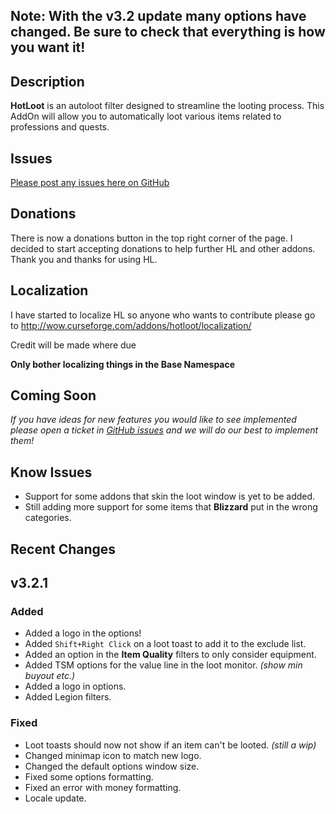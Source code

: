 ## Note: With the v3.2 update many options have changed. Be sure to check that everything is how you want it!

## Description
**HotLoot** is an autoloot filter designed to streamline the looting process. This AddOn will allow you to automatically loot various items related to professions and quests. 

## Issues
[Please post any issues here on GitHub](https://github.com/nmsmith22389/HotLoot/issues)

## Donations
There is now a donations button in the top right corner of the page. I decided to start accepting donations to help further HL and other addons. Thank you and thanks for using HL.

## Localization
I have started to localize HL so anyone who wants to contribute please go to
http://wow.curseforge.com/addons/hotloot/localization/

Credit will be made where due

**Only bother localizing things in the Base Namespace**

## Coming Soon

_If you have ideas for new features you would like to see implemented please open a ticket in [GitHub issues](https://github.com/nmsmith22389/HotLoot/issues) and we will do our best to implement them!_

## Know Issues
* Support for some addons that skin the loot window is yet to be added.
* Still adding more support for some items that **Blizzard** put in the wrong categories.

## Recent Changes
## v3.2.1
### Added
* Added a logo in the options!
* Added `Shift+Right Click` on a loot toast to add it to the exclude list.
* Added an option in the **Item Quality** filters to only consider equipment.
* Added TSM options for the value line in the loot monitor. *(show min buyout etc.)*
* Added a logo in options.
* Added Legion filters.
### Fixed
* Loot toasts should now not show if an item can't be looted. *(still a wip)*
* Changed minimap icon to match new logo.
* Changed the default options window size.
* Fixed some options formatting.
* Fixed an error with money formatting.
* Locale update.
